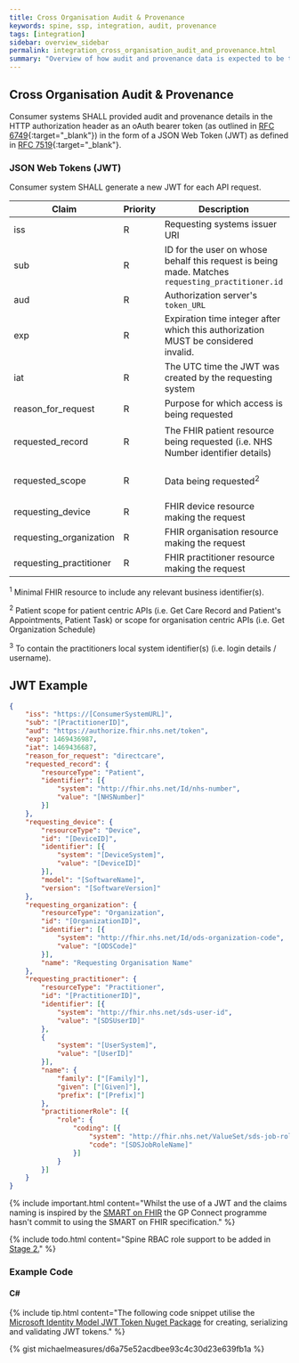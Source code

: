 ```yaml
---
title: Cross Organisation Audit & Provenance
keywords: spine, ssp, integration, audit, provenance
tags: [integration]
sidebar: overview_sidebar
permalink: integration_cross_organisation_audit_and_provenance.html
summary: "Overview of how audit and provenance data is expected to be transported over the GP Connect FHIR interfaces."
---
```


## Cross Organisation Audit & Provenance ##

Consumer systems SHALL provided audit and provenance details in the HTTP authorization header as an oAuth bearer token (as outlined in [RFC 6749](https://tools.ietf.org/html/rfc6749){:target="_blank"}) in the form of a JSON Web Token (JWT) as defined in [RFC 7519](https://tools.ietf.org/html/rfc7519){:target="_blank"}.

### JSON Web Tokens (JWT) ###

Consumer system SHALL generate a new JWT for each API request.

| Claim | Priority | Description | Fixed Value | Dynamic Value |
|-------|----------|-------------|-------------|------------------|
| iss | R | Requesting systems issuer URI | No | Yes |
| sub | R | ID for the user on whose behalf this request is being made. Matches `requesting_practitioner.id` | No | Yes |
| aud | R | Authorization server's `token_URL` | `https://authorize.fhir.nhs.net/token` | No |
| exp | R | Expiration time integer after which this authorization MUST be considered invalid. | `exp` | (now + 5 minutes) UTC time in seconds |
| iat | R | The UTC time the JWT was created by the requesting system | `iat` | now UTC time in seconds |
| reason_for_request | R | Purpose for which access is being requested | `directcare` | No |
| requested_record | R | The FHIR patient resource being requested (i.e. NHS Number identifier details) | No | FHIR Patient<sup>1</sup> <br/>OR <br/>FHIR Organization<sup>2</sup> |
| requested_scope | R | Data being requested<sup>2</sup> | `patient/*.[read|write]` <br/>OR <br/>`organization/*.[read|write]` | No |
| requesting_device | R | FHIR device resource making the request | No | FHIR Device<sup>1</sup> |
| requesting_organization | R | FHIR organisation resource making the request | No | FHIR Organization<sup>1</sup> | 
| requesting_practitioner | R | FHIR practitioner resource making the request | No | FHIR Practitioner<sup>1+3</sup> |

<sup>1</sup> Minimal FHIR resource to include any relevant business identifier(s).

<sup>2</sup> Patient scope for patient centric APIs (i.e. Get Care Record and Patient's Appointments, Patient Task) or scope for organisation centric APIs (i.e. Get Organization Schedule)

<sup>3</sup> To contain the practitioners local system identifier(s) (i.e. login details / username).

## JWT Example ##

```json
{
	"iss": "https://[ConsumerSystemURL]",
	"sub": "[PractitionerID]",
	"aud": "https://authorize.fhir.nhs.net/token",
	"exp": 1469436987,
	"iat": 1469436687,
	"reason_for_request": "directcare",
	"requested_record": {
		"resourceType": "Patient",
		"identifier": [{
			"system": "http://fhir.nhs.net/Id/nhs-number",
			"value": "[NHSNumber]"
		}]
	},
	"requesting_device": {
		"resourceType": "Device",
		"id": "[DeviceID]",
		"identifier": [{
			"system": "[DeviceSystem]",
			"value": "[DeviceID]"
		}],
		"model": "[SoftwareName]",
		"version": "[SoftwareVersion]"
	},
	"requesting_organization": {
		"resourceType": "Organization",
		"id": "[OrganizationID]",
		"identifier": [{
			"system": "http://fhir.nhs.net/Id/ods-organization-code",
			"value": "[ODSCode]"
		}],
		"name": "Requesting Organisation Name"
	},
	"requesting_practitioner": {
		"resourceType": "Practitioner",
		"id": "[PractitionerID]",
		"identifier": [{
			"system": "http://fhir.nhs.net/sds-user-id",
			"value": "[SDSUserID]"
		},
		{
			"system": "[UserSystem]",
			"value": "[UserID]"
		}],
		"name": {
			"family": ["[Family]"],
			"given": ["[Given]"],
			"prefix": ["[Prefix]"]
		},
		"practitionerRole": [{
			"role": {
				"coding": [{
					"system": "http://fhir.nhs.net/ValueSet/sds-job-role-name-1",
					"code": "[SDSJobRoleName]"
				}]
			}
		}]
	}
}
```

{% include important.html content="Whilst the use of a JWT and the claims naming is inspired by the [SMART on FHIR](https://github.com/smart-on-fhir/smart-on-fhir.github.io/wiki/cross-organizational-auth) the GP Connect programme hasn't commit to using the SMART on FHIR specification." %}

{% include todo.html content="Spine RBAC role support to be added in [Stage 2.](designprinciples_maturity_model.html)" %}

### Example Code ###

#### C# ####

{% include tip.html content="The following code snippet utilise the [Microsoft Identity Model JWT Token Nuget Package](https://www.nuget.org/packages/System.IdentityModel.Tokens.Jwt/) for creating, serializing and validating JWT tokens." %}

{% gist michaelmeasures/d6a75e52acdbee93c4c30d23e639fb1a %}

